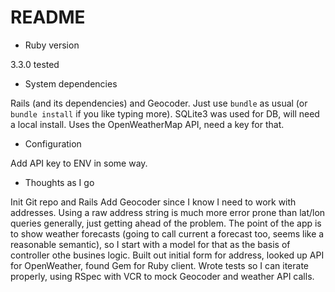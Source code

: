 # README

* Ruby version

3.3.0 tested

* System dependencies

Rails (and its dependencies) and Geocoder.  Just use `bundle` as usual (or `bundle install` if you like typing more).
SQLite3 was used for DB, will need a local install.
Uses the OpenWeatherMap API, need a key for that.

* Configuration

Add API key to ENV in some way.

* Thoughts as I go

Init Git repo and Rails
Add Geocoder since I know I need to work with addresses.  Using a raw address string is much more error prone than lat/lon queries generally, just getting ahead of the problem.
The point of the app is to show weather forecasts (going to call current a forecast too, seems like a reasonable semantic), so I start with a model for that as the basis of controller othe busines logic.
Built out initial form for address, looked up API for OpenWeather, found Gem for Ruby client.
Wrote tests so I can iterate properly, using RSpec with VCR to mock Geocoder and weather API calls.
